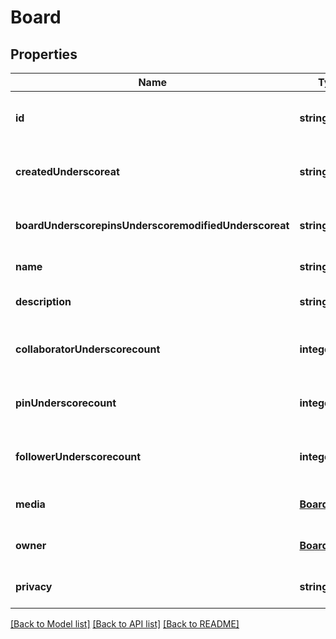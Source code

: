 # Board

## Properties
Name | Type | Description | Notes
------------ | ------------- | ------------- | -------------
**id** | **string** |  | [optional] [readonly] [default to null]
**createdUnderscoreat** | **string** |  | [optional] [readonly] [default to null]
**boardUnderscorepinsUnderscoremodifiedUnderscoreat** | **string** |  | [optional] [readonly] [default to null]
**name** | **string** |  | [default to null]
**description** | **string** |  | [optional] [default to null]
**collaboratorUnderscorecount** | **integer** |  | [optional] [readonly] [default to null]
**pinUnderscorecount** | **integer** |  | [optional] [readonly] [default to null]
**followerUnderscorecount** | **integer** |  | [optional] [readonly] [default to null]
**media** | [**BoardMedia**](BoardMedia.md) |  | [optional] [default to null]
**owner** | [**BoardOwner**](BoardOwner.md) |  | [optional] [default to null]
**privacy** | **string** |  | [optional] [default to PUBLIC]

[[Back to Model list]](../README.md#documentation-for-models) [[Back to API list]](../README.md#documentation-for-api-endpoints) [[Back to README]](../README.md)


